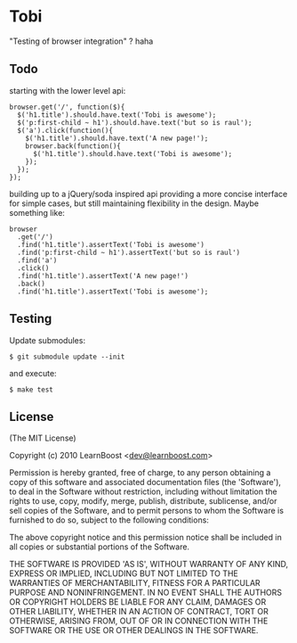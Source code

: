 
# Tobi

  "Testing of browser integration" ? haha

## Todo

starting with the lower level api:

    browser.get('/', function($){
      $('h1.title').should.have.text('Tobi is awesome');
      $('p:first-child ~ h1').should.have.text('but so is raul');
      $('a').click(function(){
        $('h1.title').should.have.text('A new page!');
        browser.back(function(){
          $('h1.title').should.have.text('Tobi is awesome');
        });
      });
    });

building up to a jQuery/soda inspired api providing a more concise interface for simple cases, but still maintaining flexibility in the design. Maybe something like:

    browser
      .get('/')
      .find('h1.title').assertText('Tobi is awesome')
      .find('p:first-child ~ h1').assertText('but so is raul')
      .find('a')
      .click()
      .find('h1.title').assertText('A new page!')
      .back()
      .find('h1.title').assertText('Tobi is awesome');

## Testing

Update submodules:

    $ git submodule update --init

and execute:

    $ make test

## License 

(The MIT License)

Copyright (c) 2010 LearnBoost &lt;dev@learnboost.com&gt;

Permission is hereby granted, free of charge, to any person obtaining
a copy of this software and associated documentation files (the
'Software'), to deal in the Software without restriction, including
without limitation the rights to use, copy, modify, merge, publish,
distribute, sublicense, and/or sell copies of the Software, and to
permit persons to whom the Software is furnished to do so, subject to
the following conditions:

The above copyright notice and this permission notice shall be
included in all copies or substantial portions of the Software.

THE SOFTWARE IS PROVIDED 'AS IS', WITHOUT WARRANTY OF ANY KIND,
EXPRESS OR IMPLIED, INCLUDING BUT NOT LIMITED TO THE WARRANTIES OF
MERCHANTABILITY, FITNESS FOR A PARTICULAR PURPOSE AND NONINFRINGEMENT.
IN NO EVENT SHALL THE AUTHORS OR COPYRIGHT HOLDERS BE LIABLE FOR ANY
CLAIM, DAMAGES OR OTHER LIABILITY, WHETHER IN AN ACTION OF CONTRACT,
TORT OR OTHERWISE, ARISING FROM, OUT OF OR IN CONNECTION WITH THE
SOFTWARE OR THE USE OR OTHER DEALINGS IN THE SOFTWARE.